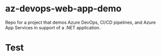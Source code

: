 # az-devops-web-app-demo
Repo for a project that demos Azure DevOps, CI/CD pipelines, and Azure App Services in support of a .NET application.
# Test
